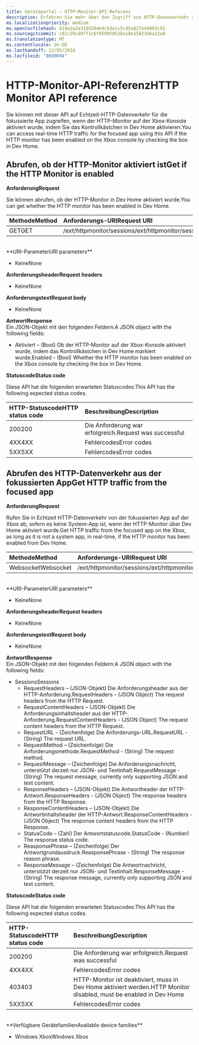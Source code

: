 ```yaml
---
title: Geräteportal – HTTP-Monitor-API-Referenz
description: Erfahren Sie mehr über den Zugriff von HTTP-Datenverkehr aus der fokussierten App auf einer Xbox.
ms.localizationpriority: medium
ms.openlocfilehash: 81de2a2a3194384e9c5de1c5c45a827e4d965c91
ms.sourcegitcommit: c01c29cd97f1cbf050950526e18e15823b6a12a0
ms.translationtype: MT
ms.contentlocale: de-DE
ms.lasthandoff: 12/05/2018
ms.locfileid: "8690694"
---
```

# <a name="http-monitor-api-reference"></a><span data-ttu-id="ac81b-103">HTTP-Monitor-API-Referenz</span><span class="sxs-lookup"><span data-stu-id="ac81b-103">HTTP Monitor API reference</span></span>   
<span data-ttu-id="ac81b-104">Sie können mit dieser API auf Echtzeit-HTTP-Datenverkehr für die fokussierte App zugreifen, wenn der HTTP-Monitor auf der Xbox-Konsole aktiviert wurde, indem Sie das Kontrollkästchen in Dev Home aktivieren.</span><span class="sxs-lookup"><span data-stu-id="ac81b-104">You can access real-time HTTP traffic for the focused app using this API if the HTTP monitor has been enabled on the Xbox console by checking the box in Dev Home.</span></span>

## <a name="get-if-the-http-monitor-is-enabled"></a><span data-ttu-id="ac81b-105">Abrufen, ob der HTTP-Monitor aktiviert ist</span><span class="sxs-lookup"><span data-stu-id="ac81b-105">Get if the HTTP Monitor is enabled</span></span>

**<span data-ttu-id="ac81b-106">Anforderung</span><span class="sxs-lookup"><span data-stu-id="ac81b-106">Request</span></span>**

<span data-ttu-id="ac81b-107">Sie können abrufen, ob der HTTP-Monitor in Dev Home aktiviert wurde.</span><span class="sxs-lookup"><span data-stu-id="ac81b-107">You can get whether the HTTP monitor has been enabled in Dev Home.</span></span>

<span data-ttu-id="ac81b-108">Methode</span><span class="sxs-lookup"><span data-stu-id="ac81b-108">Method</span></span>      | <span data-ttu-id="ac81b-109">Anforderungs-URI</span><span class="sxs-lookup"><span data-stu-id="ac81b-109">Request URI</span></span>
:------     | :-----
<span data-ttu-id="ac81b-110">GET</span><span class="sxs-lookup"><span data-stu-id="ac81b-110">GET</span></span> | <span data-ttu-id="ac81b-111">/ext/httpmonitor/sessions</span><span class="sxs-lookup"><span data-stu-id="ac81b-111">/ext/httpmonitor/sessions</span></span>
<br />
**<span data-ttu-id="ac81b-112">URI-Parameter</span><span class="sxs-lookup"><span data-stu-id="ac81b-112">URI parameters</span></span>**

- <span data-ttu-id="ac81b-113">Keine</span><span class="sxs-lookup"><span data-stu-id="ac81b-113">None</span></span>

**<span data-ttu-id="ac81b-114">Anforderungsheader</span><span class="sxs-lookup"><span data-stu-id="ac81b-114">Request headers</span></span>**

- <span data-ttu-id="ac81b-115">Keine</span><span class="sxs-lookup"><span data-stu-id="ac81b-115">None</span></span>

**<span data-ttu-id="ac81b-116">Anforderungstext</span><span class="sxs-lookup"><span data-stu-id="ac81b-116">Request body</span></span>**

- <span data-ttu-id="ac81b-117">Keine</span><span class="sxs-lookup"><span data-stu-id="ac81b-117">None</span></span>

**<span data-ttu-id="ac81b-118">Antwort</span><span class="sxs-lookup"><span data-stu-id="ac81b-118">Response</span></span>**   
<span data-ttu-id="ac81b-119">Ein JSON-Objekt mit den folgenden Feldern:</span><span class="sxs-lookup"><span data-stu-id="ac81b-119">A JSON object with the following fields:</span></span>

* <span data-ttu-id="ac81b-120">Aktiviert – (Bool) Ob der HTTP-Monitor auf der Xbox-Konsole aktiviert wurde, indem das Kontrollkästchen in Dev Home markiert wurde.</span><span class="sxs-lookup"><span data-stu-id="ac81b-120">Enabled - (Bool) Whether the HTTP monitor has been enabled on the Xbox console by checking the box in Dev Home.</span></span>

**<span data-ttu-id="ac81b-121">Statuscode</span><span class="sxs-lookup"><span data-stu-id="ac81b-121">Status code</span></span>**

<span data-ttu-id="ac81b-122">Diese API hat die folgenden erwarteten Statuscodes:</span><span class="sxs-lookup"><span data-stu-id="ac81b-122">This API has the following expected status codes.</span></span>

<span data-ttu-id="ac81b-123">HTTP-Statuscode</span><span class="sxs-lookup"><span data-stu-id="ac81b-123">HTTP status code</span></span>      | <span data-ttu-id="ac81b-124">Beschreibung</span><span class="sxs-lookup"><span data-stu-id="ac81b-124">Description</span></span>
:------     | :-----
<span data-ttu-id="ac81b-125">200</span><span class="sxs-lookup"><span data-stu-id="ac81b-125">200</span></span> | <span data-ttu-id="ac81b-126">Die Anforderung war erfolgreich.</span><span class="sxs-lookup"><span data-stu-id="ac81b-126">Request was successful</span></span>
<span data-ttu-id="ac81b-127">4XX</span><span class="sxs-lookup"><span data-stu-id="ac81b-127">4XX</span></span> | <span data-ttu-id="ac81b-128">Fehlercodes</span><span class="sxs-lookup"><span data-stu-id="ac81b-128">Error codes</span></span>
<span data-ttu-id="ac81b-129">5XX</span><span class="sxs-lookup"><span data-stu-id="ac81b-129">5XX</span></span> | <span data-ttu-id="ac81b-130">Fehlercodes</span><span class="sxs-lookup"><span data-stu-id="ac81b-130">Error codes</span></span>

## <a name="get-http-traffic-from-the-focused-app"></a><span data-ttu-id="ac81b-131">Abrufen des HTTP-Datenverkehr aus der fokussierten App</span><span class="sxs-lookup"><span data-stu-id="ac81b-131">Get HTTP traffic from the focused app</span></span>
**<span data-ttu-id="ac81b-132">Anforderung</span><span class="sxs-lookup"><span data-stu-id="ac81b-132">Request</span></span>**

<span data-ttu-id="ac81b-133">Rufen Sie in Echtzeit HTTP-Datenverkehr von der fokussierten App auf der Xbox ab, sofern es keine System-App ist, wenn der HTTP-Monitor über Dev Home aktiviert wurde.</span><span class="sxs-lookup"><span data-stu-id="ac81b-133">Get HTTP traffic from the focused app on the Xbox, as long as it is not a system app, in real-time, if the HTTP monitor has been enabled from Dev Home.</span></span>

<span data-ttu-id="ac81b-134">Methode</span><span class="sxs-lookup"><span data-stu-id="ac81b-134">Method</span></span>      | <span data-ttu-id="ac81b-135">Anforderungs-URI</span><span class="sxs-lookup"><span data-stu-id="ac81b-135">Request URI</span></span>
:------     | :-----
<span data-ttu-id="ac81b-136">Websocket</span><span class="sxs-lookup"><span data-stu-id="ac81b-136">Websocket</span></span> | <span data-ttu-id="ac81b-137">/ext/httpmonitor/sessions</span><span class="sxs-lookup"><span data-stu-id="ac81b-137">/ext/httpmonitor/sessions</span></span>
<br />
**<span data-ttu-id="ac81b-138">URI-Parameter</span><span class="sxs-lookup"><span data-stu-id="ac81b-138">URI parameters</span></span>**

- <span data-ttu-id="ac81b-139">Keine</span><span class="sxs-lookup"><span data-stu-id="ac81b-139">None</span></span>

**<span data-ttu-id="ac81b-140">Anforderungsheader</span><span class="sxs-lookup"><span data-stu-id="ac81b-140">Request headers</span></span>**

- <span data-ttu-id="ac81b-141">Keine</span><span class="sxs-lookup"><span data-stu-id="ac81b-141">None</span></span>

**<span data-ttu-id="ac81b-142">Anforderungstext</span><span class="sxs-lookup"><span data-stu-id="ac81b-142">Request body</span></span>**

- <span data-ttu-id="ac81b-143">Keine</span><span class="sxs-lookup"><span data-stu-id="ac81b-143">None</span></span>

**<span data-ttu-id="ac81b-144">Antwort</span><span class="sxs-lookup"><span data-stu-id="ac81b-144">Response</span></span>**   
<span data-ttu-id="ac81b-145">Ein JSON-Objekt mit den folgenden Feldern:</span><span class="sxs-lookup"><span data-stu-id="ac81b-145">A JSON object with the following fields:</span></span>

* <span data-ttu-id="ac81b-146">Sessions</span><span class="sxs-lookup"><span data-stu-id="ac81b-146">Sessions</span></span>
    * <span data-ttu-id="ac81b-147">RequestHeaders – (JSON-Objekt) Die Anforderungsheader aus der HTTP-Anforderung.</span><span class="sxs-lookup"><span data-stu-id="ac81b-147">RequestHeaders - (JSON Object) The request headers from the HTTP Request.</span></span>
    * <span data-ttu-id="ac81b-148">RequestContentHeaders – (JSON-Objekt) Die Anforderungsinhaltsheader aus der HTTP-Anforderung.</span><span class="sxs-lookup"><span data-stu-id="ac81b-148">RequestContentHeaders - (JSON Object) The request content headers from the HTTP Request.</span></span>
    * <span data-ttu-id="ac81b-149">RequestURL - (Zeichenfolge) Die Anforderungs-URL.</span><span class="sxs-lookup"><span data-stu-id="ac81b-149">RequestURL - (String) The request URL.</span></span>
    * <span data-ttu-id="ac81b-150">RequestMethod – (Zeichenfolge) Die Anforderungsmethode.</span><span class="sxs-lookup"><span data-stu-id="ac81b-150">RequestMethod - (String) The request method.</span></span>
    * <span data-ttu-id="ac81b-151">RequestMessage – (Zeichenfolge) Die Anforderungsnachricht, unterstützt derzeit nur JSON- und Textinhalt.</span><span class="sxs-lookup"><span data-stu-id="ac81b-151">RequestMessage - (String) The request message, currently only supporting JSON and text content.</span></span>
    * <span data-ttu-id="ac81b-152">ResponseHeaders – (JSON-Objekt) Die Antwortheader der HTTP-Antwort.</span><span class="sxs-lookup"><span data-stu-id="ac81b-152">ResponseHeaders - (JSON Object) The response headers from the HTTP Response.</span></span>
    * <span data-ttu-id="ac81b-153">ResponseContentHeaders – (JSON-Objekt) Die Antwortinhaltsheader der HTTP-Antwort.</span><span class="sxs-lookup"><span data-stu-id="ac81b-153">ResponseContentHeaders - (JSON Object) The response content headers from the HTTP Response.</span></span>
    * <span data-ttu-id="ac81b-154">StatusCode – (Zahl) Der Antwortstatuscode.</span><span class="sxs-lookup"><span data-stu-id="ac81b-154">StatusCode - (Number) The response status code.</span></span>
    * <span data-ttu-id="ac81b-155">ReasponsePhrase – (Zeichenfolge) Der Antwortgrundausdruck.</span><span class="sxs-lookup"><span data-stu-id="ac81b-155">ReasponsePhrase - (String) The response reason phrase.</span></span>
    * <span data-ttu-id="ac81b-156">ResponseMessage – (Zeichenfolge) Die Antwortnachricht, unterstützt derzeit nur JSON- und Textinhalt.</span><span class="sxs-lookup"><span data-stu-id="ac81b-156">ResponseMessage - (String) The response message, currently only supporting JSON and text content.</span></span>

**<span data-ttu-id="ac81b-157">Statuscode</span><span class="sxs-lookup"><span data-stu-id="ac81b-157">Status code</span></span>**

<span data-ttu-id="ac81b-158">Diese API hat die folgenden erwarteten Statuscodes:</span><span class="sxs-lookup"><span data-stu-id="ac81b-158">This API has the following expected status codes.</span></span>

<span data-ttu-id="ac81b-159">HTTP-Statuscode</span><span class="sxs-lookup"><span data-stu-id="ac81b-159">HTTP status code</span></span>      | <span data-ttu-id="ac81b-160">Beschreibung</span><span class="sxs-lookup"><span data-stu-id="ac81b-160">Description</span></span>
:------     | :-----
<span data-ttu-id="ac81b-161">200</span><span class="sxs-lookup"><span data-stu-id="ac81b-161">200</span></span> | <span data-ttu-id="ac81b-162">Die Anforderung war erfolgreich.</span><span class="sxs-lookup"><span data-stu-id="ac81b-162">Request was successful</span></span>
<span data-ttu-id="ac81b-163">4XX</span><span class="sxs-lookup"><span data-stu-id="ac81b-163">4XX</span></span> | <span data-ttu-id="ac81b-164">Fehlercodes</span><span class="sxs-lookup"><span data-stu-id="ac81b-164">Error codes</span></span>
<span data-ttu-id="ac81b-165">403</span><span class="sxs-lookup"><span data-stu-id="ac81b-165">403</span></span> | <span data-ttu-id="ac81b-166">HTTP-Monitor ist deaktiviert, muss in Dev Home aktiviert werden.</span><span class="sxs-lookup"><span data-stu-id="ac81b-166">HTTP Monitor disabled, must be enabled in Dev Home</span></span>
<span data-ttu-id="ac81b-167">5XX</span><span class="sxs-lookup"><span data-stu-id="ac81b-167">5XX</span></span> | <span data-ttu-id="ac81b-168">Fehlercodes</span><span class="sxs-lookup"><span data-stu-id="ac81b-168">Error codes</span></span>

<br />
**<span data-ttu-id="ac81b-169">Verfügbare Gerätefamilien</span><span class="sxs-lookup"><span data-stu-id="ac81b-169">Available device families</span></span>**

* <span data-ttu-id="ac81b-170">Windows Xbox</span><span class="sxs-lookup"><span data-stu-id="ac81b-170">Windows Xbox</span></span>